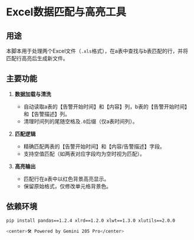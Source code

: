 # Excel数据匹配与高亮工具

## 用途
本脚本用于处理两个Excel文件（`.xls`格式），在a表中查找与b表匹配的行，并将匹配行高亮后生成新文件。

## 主要功能
1. **数据加载与清洗**  
   - 自动读取a表的【告警开始时间】和【内容】列，b表的【告警开始时间】和【告警描述】列。
   - 清理时间列的尾随空格及`.0`后缀（仅a表时间列）。

2. **匹配逻辑**  
   - 精确匹配两表的【告警开始时间】和【内容/告警描述】字段。
   - 支持空值匹配（如两表对应字段均为空时视为匹配）。

3. **高亮输出**  
   - 匹配行在a表中以红色背景高亮显示。
   - 保留原始格式，仅修改单元格背景色。

## 依赖环境
```bash
pip install pandas==1.2.4 xlrd==1.2.0 xlwt==1.3.0 xlutils==2.0.0

<center>🛠 Powered by Gemini 205 Pro</center>
